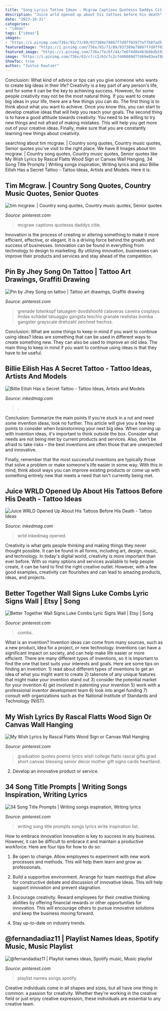 ```yaml
---
title: "Song Lyrics Tattoo Ideas : Mcgraw Captions Quotesss Daddys Citie"
description: "Juice wrld opened up about his tattoos before his death"
date: "2023-10-31"
categories:
- "ideas"
tags: ["ideas"]
images:
- "https://i.pinimg.com/736x/93/73/89/937389e79867f7d9ff03977ef7b8fad5.jpg"
featuredImage: "https://i.pinimg.com/736x/93/73/89/937389e79867f7d9ff03977ef7b8fad5.jpg"
featured_image: "https://i.pinimg.com/736x/7e/6f/44/7e6f440e463bbbdb1924e51898baad42.jpg"
image: "https://i.pinimg.com/736x/63/cf/c2/63cfc2cfd46089d77d69e03eaf80f13e.jpg"
ShowToc: true
author: "Justus Kautzer"
---
```



Conclusion: What kind of advice or tips can you give someone who wants to create big ideas in their life?
Creativity is a key part of any person's life, and for some it can be the key to achieving success. However, for some people creativity may not be the most natural thing. If you want to create big ideas in your life, there are a few things you can do. The first thing is to think about what you want to achieve. Once you know this, you can start to develop creative ideas that will help you reach your goals. The second thing is to have a good attitude towards creativity. You need to be willing to try new things and not afraid of making mistakes. This will help you get more out of your creative ideas. Finally, make sure that you are constantly learning new things about creativity.

	

		
searching about tim mcgraw. | Country song quotes, Country music quotes, Senior quotes you've visit to the right place. We have 8 Images about tim mcgraw. | Country song quotes, Country music quotes, Senior quotes like My Wish Lyrics by Rascal Flatts Wood Sign or Canvas Wall Hanging, 34 Song Title Prompts | Writing songs inspiration, Writing lyrics and also Billie Eilish Has a Secret Tattoo - Tattoo Ideas, Artists and Models. Here it is:
		
    
## Tim Mcgraw. | Country Song Quotes, Country Music Quotes, Senior Quotes

<img loading=lazy src="https://i.pinimg.com/736x/63/cf/c2/63cfc2cfd46089d77d69e03eaf80f13e.jpg" onerror="this.onerror=null;this.src='https://tse2.mm.bing.net/th?id=OIP.enZDWKFBewry9sdknZjWuQHaKQ&amp;pid=15.1';" alt="tim mcgraw. | Country song quotes, Country music quotes, Senior quotes">

_Source: pinterest.com_

>mcgraw captions quotesss daddys citie. 

	

Innovation is the process of creating or altering something to make it more efficient, effective, or elegant. It is a driving force behind the growth and success of businesses. Innovation can be found in everything from technology to design to marketing. By utilizing innovation, businesses can improve their products and services and stay ahead of the competition.

    
## Pin By Jhey Song On Tattoo | Tattoo Art Drawings, Graffiti Drawing

<img loading=lazy src="https://i.pinimg.com/736x/19/e4/40/19e440da1c3f6e037ed78f2435135b58.jpg" onerror="this.onerror=null;this.src='https://tse3.mm.bing.net/th?id=OIP.wRAt8pXoREN1RkoXcN7d0gHaJ4&amp;pid=15.1';" alt="Pin by Jhey Song on tattoo | Tattoo art drawings, Graffiti drawing">

_Source: pinterest.com_

>grenade totenkopf tatuagem doodshoofd calaveras caveira cosplays lindas schädel tatuaggio gangsta teschio granate realistas bomba gangster grayscale drehzahl zeichnet hechos. 

	

Conclusion: What are some things to keep in mind if you want to continue using ideas?
Ideas are something that can be used in different ways to create something new. They can also be used to improve an old idea. The main thing to keep in mind if you want to continue using ideas is that they have to be useful.

    
## Billie Eilish Has A Secret Tattoo - Tattoo Ideas, Artists And Models

<img loading=lazy src="https://www.inkedmag.com/.image/t_share/MTc3MjA3NjA4Mjk2MzUxNDgx/billie-eilish.jpg" onerror="this.onerror=null;this.src='https://tse3.mm.bing.net/th?id=OIP.BPvlzevniNtzq2csE0yihgHaD4&amp;pid=15.1';" alt="Billie Eilish Has a Secret Tattoo - Tattoo Ideas, Artists and Models">

_Source: inkedmag.com_

>. 

	

Conclusion: Summarize the main points
If you're stuck in a rut and need some invention ideas, look no further. This article will give you a few key points to consider when brainstorming your next big idea.
When coming up with invention ideas, it's important to think outside the box. Consider what needs are not being met by current products and services. Also, don't be afraid to take risks – the best inventions are often those that are unexpected and innovative.

Finally, remember that the most successful inventions are typically those that solve a problem or make someone's life easier in some way. With this in mind, think about ways you can improve existing products or come up with something entirely new that meets a need that isn't currently being met.

    
## Juice WRLD Opened Up About His Tattoos Before His Death - Tattoo Ideas

<img loading=lazy src="https://www.inkedmag.com/.image/c_limit%2Ccs_srgb%2Cq_auto:good%2Cw_700/MTY4OTMwMTI1MDU4OTQyNjcy/screen-shot-2019-12-10-at-122206-pm.png" onerror="this.onerror=null;this.src='https://tse4.mm.bing.net/th?id=OIP.jQctVCf7GauiHQ-iAkzBvwAAAA&amp;pid=15.1';" alt="Juice WRLD Opened Up About His Tattoos Before His Death - Tattoo Ideas">

_Source: inkedmag.com_

>wrld inkedmag opened. 

	

Creativity is what gets people thinking and making things they never thought possible. It can be found in all forms, including art, design, music, and technology. In today's digital world, creativity is more important than ever before. With so many options and services available to help people create, it can be hard to find the right creative outlet. However, with a few good examples, creativity can flourishes and can lead to amazing products, ideas, and projects.

    
## Better Together Wall Signs Luke Combs Lyric Signs Wall | Etsy | Song

<img loading=lazy src="https://i.pinimg.com/736x/7e/6f/44/7e6f440e463bbbdb1924e51898baad42.jpg" onerror="this.onerror=null;this.src='https://tse4.mm.bing.net/th?id=OIP.5DzROUnUpGlGGezdDkTdPAHaFj&amp;pid=15.1';" alt="Better Together Wall Signs Luke Combs Lyric Signs Wall | Etsy | Song">

_Source: pinterest.com_

>combs. 

	

What is an invention?
Invention ideas can come from many sources, such as a new product, Idea for a project, or new technology. Inventions can have a significant impact on society, and can help make life easier or more efficient. There are many different types of inventions, so it is important to find the one that best suits your interests and goals. Here are some tips on finding an invention: 1) read about different types of inventions to get an idea of what you might want to create 2) takenote of any unique features that might make your invention stand out 3) consider the potential market for your invention 4) get involved in patenting your invention 5) work with a professional inventor development team 6) look into angel funding 7) consult with organizations such as the National Institute of Standards and Technology (NIST).

    
## My Wish Lyrics By Rascal Flatts Wood Sign Or Canvas Wall Hanging

<img loading=lazy src="https://i.pinimg.com/736x/93/73/89/937389e79867f7d9ff03977ef7b8fad5.jpg" onerror="this.onerror=null;this.src='https://tse1.mm.bing.net/th?id=OIP.MuBgZsTnYQs7HBC31dJH9QHaLc&amp;pid=15.1';" alt="My Wish Lyrics by Rascal Flatts Wood Sign or Canvas Wall Hanging">

_Source: pinterest.com_

>graduation quotes poems lyrics wish college flatts rascal gifts grad short canvas blessing senior decor mother gift signs cards heartland. 

	

2. Develop an innovative product or service.

    
## 34 Song Title Prompts | Writing Songs Inspiration, Writing Lyrics

<img loading=lazy src="https://i.pinimg.com/736x/32/14/ad/3214ad99c8508008b365d7cdd763b87a.jpg" onerror="this.onerror=null;this.src='https://tse4.mm.bing.net/th?id=OIP.Nhk7Se_e3daKt6r9syiU0AHaLG&amp;pid=15.1';" alt="34 Song Title Prompts | Writing songs inspiration, Writing lyrics">

_Source: pinterest.com_

>writing song title prompts songs lyrics write inspiration list. 

	

How to embrace innovation
Innovation is key to success in any business. However, it can be difficult to embrace it and maintain a productive workforce. Here are four tips for how to do so:
1) Be open to change. Allow employees to experiment with new work processes and methods. This will help them learn and grow as professionals.

2) Build a supportive environment. Arrange for team meetings that allow for constructive debate and discussion of innovative ideas. This will help support innovation and prevent stagnation.

3) Encourage creativity. Reward employees for their creative thinking abilities by offering financial rewards or other opportunities for innovation. This will encourage others to pursue innovative solutions and keep the business moving forward.

4) Stay up-to-date on industry trends.

    
## @fernandadiaz11 | Playlist Names Ideas, Spotify Music, Music Playlist

<img loading=lazy src="https://i.pinimg.com/736x/37/53/00/37530076b28803d3cb08c848c74d0c98.jpg" onerror="this.onerror=null;this.src='https://tse2.mm.bing.net/th?id=OIP.PP3lW_XtS_RzyL3Di-OZvAHaNL&amp;pid=15.1';" alt="@fernandadiaz11 | Playlist names ideas, Spotify music, Music playlist">

_Source: pinterest.com_

>playlist names songs spotify. 

	

Creative individuals come in all shapes and sizes, but all have one thing in common: a passion for creativity. Whether they're working in the creative field or just enjoy creative expression, these individuals are essential to any creative team.

